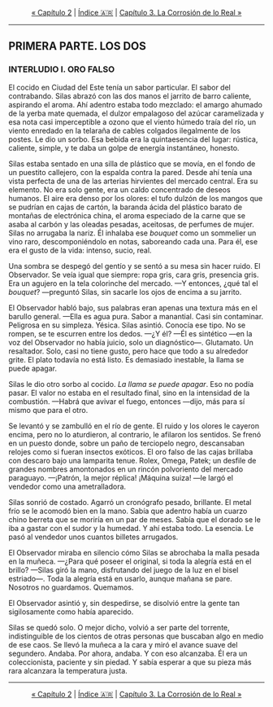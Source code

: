<!-- NAVEGACIÓN -->
<p align="center">
  <a href="../ch02-eco-frio/03-escena-conversacion-en-dos-idiomas.md">&laquo; Capítulo 2</a> | <a href="../../../../README.md#es">Índice 🇦🇷</a> | <a href="../ch03-la-corrosion-de-lo-real/01-escena-fantasmas-en-la-maquina.md">Capítulo 3. La Corrosión de lo Real &raquo;</a>
</p>
<hr>

## PRIMERA PARTE. LOS DOS
### INTERLUDIO I. ORO FALSO

El cocido en Ciudad del Este tenía un sabor particular. El sabor del contrabando. Silas abrazó con las dos manos el jarrito de barro caliente, aspirando el aroma. Ahí adentro estaba todo mezclado: el amargo ahumado de la yerba mate quemada, el dulzor empalagoso del azúcar caramelizada y esa nota casi imperceptible a ozono que el viento húmedo traía del río, un viento enredado en la telaraña de cables colgados ilegalmente de los postes. Le dio un sorbo. Esa bebida era la quintaesencia del lugar: rústica, caliente, simple, y te daba un golpe de energía instantáneo, honesto.

Silas estaba sentado en una silla de plástico que se movía, en el fondo de un puestito callejero, con la espalda contra la pared. Desde ahí tenía una vista perfecta de una de las arterias hirvientes del mercado central. Era su elemento. No era solo gente, era un caldo concentrado de deseos humanos. El aire era denso por los olores: el tufo dulzón de los mangos que se pudrían en cajas de cartón, la baranda ácida del plástico barato de montañas de electrónica china, el aroma especiado de la carne que se asaba al carbón y las oleadas pesadas, aceitosas, de perfumes de mujer. Silas no arrugaba la nariz. Él inhalaba ese *bouquet* como un sommelier un vino raro, descomponiéndolo en notas, saboreando cada una. Para él, ese era el gusto de la vida: intenso, sucio, real.

Una sombra se despegó del gentío y se sentó a su mesa sin hacer ruido. El Observador. Se veía igual que siempre: ropa gris, cara gris, presencia gris. Era un agujero en la tela colorinche del mercado.
—Y entonces, ¿qué tal el *bouquet*? —preguntó Silas, sin sacarle los ojos de encima a su jarrito.

El Observador habló bajo, sus palabras eran apenas una textura más en el barullo general.
—Ella es agua pura. Sabor a manantial. Casi sin contaminar. Peligrosa en su simpleza.
Yésica. Silas asintió. Conocía ese tipo. No se rompen, se te escurren entre los dedos.
—¿Y él?
—Él es sintético —en la voz del Observador no había juicio, solo un diagnóstico—. Glutamato. Un resaltador. Solo, casi no tiene gusto, pero hace que todo a su alrededor grite. El plato todavía no está listo. Es demasiado inestable, la llama se puede apagar.

Silas le dio otro sorbo al cocido. *La llama se puede apagar*. Eso no podía pasar. El valor no estaba en el resultado final, sino en la intensidad de la combustión.
—Habrá que avivar el fuego, entonces —dijo, más para sí mismo que para el otro.

Se levantó y se zambulló en el río de gente. El ruido y los olores le cayeron encima, pero no lo aturdieron, al contrario, le afilaron los sentidos. Se frenó en un puesto donde, sobre un paño de terciopelo negro, descansaban relojes como si fueran insectos exóticos. El oro falso de las cajas brillaba con descaro bajo una lamparita tenue. Rolex, Omega, Patek; un desfile de grandes nombres amontonados en un rincón polvoriento del mercado paraguayo.
—¡Patrón, la mejor réplica! ¡Máquina suiza! —le largó el vendedor como una ametralladora.

Silas sonrió de costado. Agarró un cronógrafo pesado, brillante. El metal frío se le acomodó bien en la mano. Sabía que adentro había un cuarzo chino berreta que se moriría en un par de meses. Sabía que el dorado se le iba a gastar con el sudor y la humedad. Y ahí estaba todo. La esencia. Le pasó al vendedor unos cuantos billetes arrugados.

El Observador miraba en silencio cómo Silas se abrochaba la malla pesada en la muñeca.
—¿Para qué poseer el original, si toda la alegría está en el brillo? —Silas giró la mano, disfrutando del juego de la luz en el bisel estriado—. Toda la alegría está en usarlo, aunque mañana se pare. Nosotros no guardamos. Quemamos.

El Observador asintió y, sin despedirse, se disolvió entre la gente tan sigilosamente como había aparecido.

Silas se quedó solo. O mejor dicho, volvió a ser parte del torrente, indistinguible de los cientos de otras personas que buscaban algo en medio de ese caos. Se llevó la muñeca a la cara y miró el avance suave del segundero. Andaba. Por ahora, andaba. Y con eso alcanzaba. Él era un coleccionista, paciente y sin piedad. Y sabía esperar a que su pieza más rara alcanzara la temperatura justa.

<hr>
<p align="center">
  <a href="../ch02-eco-frio/03-escena-conversacion-en-dos-idiomas.md">&laquo; Capítulo 2</a> | <a href="../../../../README.md#es">Índice 🇦🇷</a> | <a href="../ch03-la-corrosion-de-lo-real/01-escena-fantasmas-en-la-maquina.md">Capítulo 3. La Corrosión de lo Real &raquo;</a>
</p>